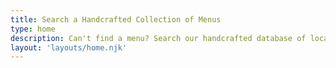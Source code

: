 ```yaml
---
title: Search a Handcrafted Collection of Menus
type: home
description: Can't find a menu? Search our handcrafted database of local, viewable menus from restaurants and foodtrucks.
layout: 'layouts/home.njk'
---
```

